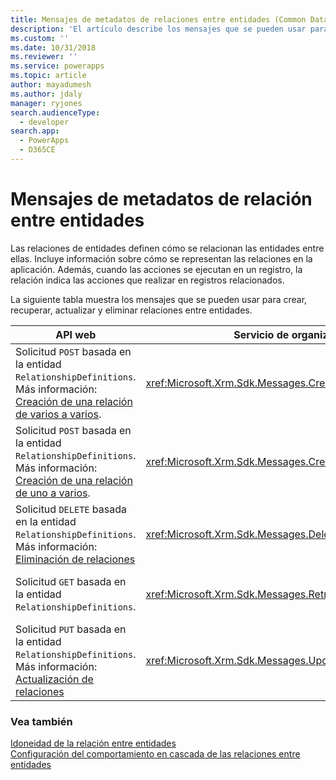 ```yaml
---
title: Mensajes de metadatos de relaciones entre entidades (Common Data Service) | MicrosoftDocs
description: 'El artículo describe los mensajes que se pueden usar para crear, recuperar, actualizar y eliminar relaciones entre entidades con la API web y el servicio de la organización.'
ms.custom: ''
ms.date: 10/31/2018
ms.reviewer: ''
ms.service: powerapps
ms.topic: article
author: mayadumesh
ms.author: jdaly
manager: ryjones
search.audienceType:
  - developer
search.app:
  - PowerApps
  - D365CE
---
```

# <a name="entity-relationship-metadata-messages"></a>Mensajes de metadatos de relación entre entidades

Las relaciones de entidades definen cómo se relacionan las entidades entre ellas. Incluye información sobre cómo se representan las relaciones en la aplicación. Además, cuando las acciones se ejecutan en un registro, la relación indica las acciones que realizar en registros relacionados.  
  
La siguiente tabla muestra los mensajes que se pueden usar para crear, recuperar, actualizar y eliminar relaciones entre entidades.  
  
|API web|Servicio de organización|Descripción|  
|-------------|-------------|-----------------|  
|Solicitud `POST` basada en la entidad `RelationshipDefinitions`. <br/>Más información: [Creación de una relación de varios a varios](webapi/create-update-entity-relationships-using-web-api.md#create-a-many-to-many-relationship). |<xref:Microsoft.Xrm.Sdk.Messages.CreateManyToManyRequest>|Crea una relación varios a varios entre dos entidades.|  
|Solicitud `POST` basada en la entidad `RelationshipDefinitions`. <br/>Más información: [Creación de una relación de uno a varios](webapi/create-update-entity-relationships-using-web-api.md#create-a-one-to-many-relationship).|<xref:Microsoft.Xrm.Sdk.Messages.CreateOneToManyRequest>|Crea una relación uno a varios entre dos entidades.|  
|Solicitud `DELETE` basada en la entidad `RelationshipDefinitions`.<br/>Más información: [Eliminación de relaciones](webapi/create-update-entity-relationships-using-web-api.md#delete-relationships)|<xref:Microsoft.Xrm.Sdk.Messages.DeleteRelationshipRequest>|Elimina una relación entre entidades.|  
|Solicitud `GET` basada en la entidad `RelationshipDefinitions`.|<xref:Microsoft.Xrm.Sdk.Messages.RetrieveRelationshipRequest>|Recupera una relación entre entidades.|  
|Solicitud `PUT` basada en la entidad `RelationshipDefinitions`.<br/>Más información: [Actualización de relaciones](webapi/create-update-entity-relationships-using-web-api.md#update-relationships)|<xref:Microsoft.Xrm.Sdk.Messages.UpdateRelationshipRequest>|Actualiza una relación entre entidades.|  
  
### <a name="see-also"></a>Vea también  

 [Idoneidad de la relación entre entidades](entity-relationship-eligibility.md)   
 [Configuración del comportamiento en cascada de las relaciones entre entidades](configure-entity-relationship-cascading-behavior.md)